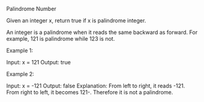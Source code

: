 Palindrome Number

Given an integer x, return true if x is palindrome integer.

An integer is a palindrome when it reads the same backward as forward. For example, 121 is palindrome while 123 is not.

 

Example 1:

Input: x = 121
Output: true

Example 2:

Input: x = -121
Output: false
Explanation: From left to right, it reads -121. From right to left, it becomes 121-. Therefore it is not a palindrome.
